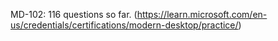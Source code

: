 MD-102: 116 questions so far. (https://learn.microsoft.com/en-us/credentials/certifications/modern-desktop/practice/)
